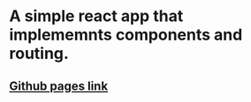 # A simple react app that implememnts components and routing.
## [Github pages link](https://melroynoronha.github.io/learning-react/)